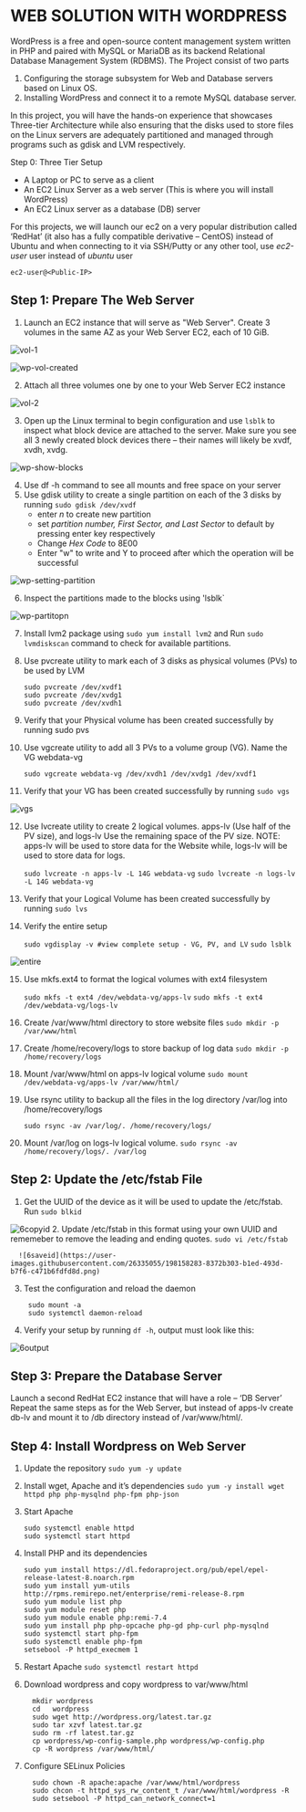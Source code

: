 # WEB SOLUTION WITH WORDPRESS

WordPress is a free and open-source content management system written in PHP and paired with MySQL or MariaDB as its backend Relational Database Management System (RDBMS).
The Project consist of two parts
1.  Configuring the storage subsystem for Web and Database servers based on Linux OS. 
2.  Installing WordPress and connect it to a remote MySQL database server.

In this project, you will have the hands-on experience that showcases Three-tier Architecture while also ensuring that the disks used to store files on the Linux servers are adequately partitioned and managed through programs such as gdisk and LVM respectively.

Step 0: Three Tier Setup
- A Laptop or PC to serve as a client
- An EC2 Linux Server as a web server (This is where you will install WordPress)
- An EC2 Linux server as a database (DB) server

For this projects, we will launch our ec2 on a very popular distribution called ‘RedHat’ (it also has a fully compatible derivative – CentOS) instead of Ubuntu and when connecting to it via SSH/Putty or any other tool, use *ec2-user* user instead of *ubuntu* user

`ec2-user@<Public-IP>`

## Step 1: Prepare The Web Server
1.  Launch an EC2 instance that will serve as "Web Server". Create 3 volumes in the same AZ as your Web Server EC2, each of 10 GiB.

![vol-1](https://user-images.githubusercontent.com/26335055/198114570-db0afb41-c681-4dd3-ac40-51c6a293a08f.png)

![wp-vol-created](https://user-images.githubusercontent.com/26335055/198114631-3225028d-5fc6-4728-b8fb-094ffd10710a.png)

2.  Attach all three volumes one by one to your Web Server EC2 instance

![vol-2](https://user-images.githubusercontent.com/26335055/198114465-ac5717c5-44c2-4785-b5b7-25790dffd6ea.png)

3.  Open up the Linux terminal to begin configuration and use `lsblk` to inspect what block device are attached to the server. Make sure you see all 3 newly created block devices there – their names will likely be xvdf, xvdh, xvdg.

![wp-show-blocks](https://user-images.githubusercontent.com/26335055/198115471-a0f94f3d-64b7-43f8-a8de-6f6357adc7ef.png)

4.  Use df -h command to see all mounts and free space on your server
5.  Use gdisk utility to create a single partition on each of the 3 disks by running `sudo gdisk /dev/xvdf`
      - enter *n* to create new partition
      - set *partition number, First Sector, and Last Sector* to default by pressing enter key respectively
      - Change *Hex Code* to 8E00
      - Enter "w" to write and Y to proceed after which the operation will be successful

![wp-setting-partition](https://user-images.githubusercontent.com/26335055/198115735-523a10c8-7c82-4d0b-845c-4689e213b973.png)

6. Inspect the partitions made to the blocks using 'lsblk`

 ![wp-partitopn](https://user-images.githubusercontent.com/26335055/198117126-e1c18d76-bab1-4940-9c24-f89c202b06c5.png)

7.    Install lvm2 package using `sudo yum install lvm2` and Run `sudo lvmdiskscan` command to check for available partitions.
8.    Use pvcreate utility to mark each of 3 disks as physical volumes (PVs) to be used by LVM

      ```
      sudo pvcreate /dev/xvdf1
      sudo pvcreate /dev/xvdg1
      sudo pvcreate /dev/xvdh1
      ```
9.    Verify that your Physical volume has been created successfully by running sudo pvs
10.   Use vgcreate utility to add all 3 PVs to a volume group (VG). Name the VG webdata-vg

      `sudo vgcreate webdata-vg /dev/xvdh1 /dev/xvdg1 /dev/xvdf1`
11.   Verify that your VG has been created successfully by running `sudo vgs`

![vgs](https://user-images.githubusercontent.com/26335055/198135460-3d075eb0-52dd-4813-91bd-ef59f2d0991a.png)

12.   Use lvcreate utility to create 2 logical volumes. apps-lv (Use half of the PV size), and logs-lv Use the remaining space of the PV size. NOTE: apps-lv will be used to store data for the Website while, logs-lv will be used to store data for logs.

      `sudo lvcreate -n apps-lv -L 14G webdata-vg`
      `sudo lvcreate -n logs-lv -L 14G webdata-vg`
13.   Verify that your Logical Volume has been created successfully by running `sudo lvs`
14.   Verify the entire setup

      `sudo vgdisplay -v #view complete setup - VG, PV, and LV`
      `sudo lsblk`

![entire](https://user-images.githubusercontent.com/26335055/198151128-be754f76-53e1-48fb-9044-c8680c9ffea7.png)

15.   Use mkfs.ext4 to format the logical volumes with ext4 filesystem

      `sudo mkfs -t ext4 /dev/webdata-vg/apps-lv`
      `sudo mkfs -t ext4 /dev/webdata-vg/logs-lv`
16.   Create /var/www/html directory to store website files `sudo mkdir -p /var/www/html`
17.   Create /home/recovery/logs to store backup of log data `sudo mkdir -p /home/recovery/logs`
18.   Mount /var/www/html on apps-lv logical volume `sudo mount /dev/webdata-vg/apps-lv /var/www/html/`
19.   Use rsync utility to backup all the files in the log directory /var/log into /home/recovery/logs

      `sudo rsync -av /var/log/. /home/recovery/logs/`
20.   Mount /var/log on logs-lv logical volume. `sudo rsync -av /home/recovery/logs/. /var/log`

## Step 2: Update the /etc/fstab File
1. Get the UUID of the device as it will be used to update the /etc/fstab. Run `sudo blkid`

![6copyid](https://user-images.githubusercontent.com/26335055/198158064-2724485e-fecb-420e-b5f8-e9e637859cee.png)
2. Update /etc/fstab in this format using your own UUID and rememeber to remove the leading and ending quotes. `sudo vi /etc/fstab`

      ![6saveid](https://user-images.githubusercontent.com/26335055/198158283-8372b303-b1ed-493d-b7f6-c471b6fdfd8d.png)

3. Test the configuration and reload the daemon
      
      ```
       sudo mount -a
       sudo systemctl daemon-reload
      ```
4. Verify your setup by running `df -h`, output must look like this:

![6output](https://user-images.githubusercontent.com/26335055/198158216-c90b5173-a95b-4abb-a96e-a14de19319ee.png)

## Step 3: Prepare the Database Server
Launch a second RedHat EC2 instance that will have a role – ‘DB Server’
Repeat the same steps as for the Web Server, but instead of apps-lv create db-lv and mount it to /db directory instead of /var/www/html/.

## Step 4: Install Wordpress on Web Server

1.    Update the repository `sudo yum -y update`
2.    Install wget, Apache and it’s dependencies `sudo yum -y install wget httpd php php-mysqlnd php-fpm php-json`
3.    Start Apache 

      ```
      sudo systemctl enable httpd
      sudo systemctl start httpd
      ```
4.    Install PHP and its dependencies

      ```
      sudo yum install https://dl.fedoraproject.org/pub/epel/epel-release-latest-8.noarch.rpm
      sudo yum install yum-utils http://rpms.remirepo.net/enterprise/remi-release-8.rpm
      sudo yum module list php
      sudo yum module reset php
      sudo yum module enable php:remi-7.4
      sudo yum install php php-opcache php-gd php-curl php-mysqlnd
      sudo systemctl start php-fpm
      sudo systemctl enable php-fpm
      setsebool -P httpd_execmem 1
      ```
5.    Restart Apache `sudo systemctl restart httpd`
6.    Download wordpress and copy wordpress to var/www/html

      ```
        mkdir wordpress
        cd   wordpress
        sudo wget http://wordpress.org/latest.tar.gz
        sudo tar xzvf latest.tar.gz
        sudo rm -rf latest.tar.gz
        cp wordpress/wp-config-sample.php wordpress/wp-config.php
        cp -R wordpress /var/www/html/
      ```
7.    Configure SELinux Policies

      ```
        sudo chown -R apache:apache /var/www/html/wordpress
        sudo chcon -t httpd_sys_rw_content_t /var/www/html/wordpress -R
        sudo setsebool -P httpd_can_network_connect=1
      ```

